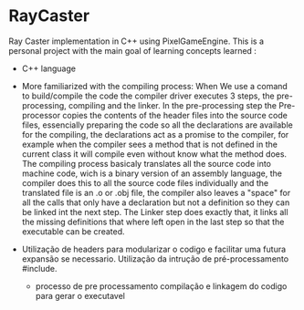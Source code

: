 # RayCaster
Ray Caster implementation in C++ using PixelGameEngine. This is a personal project with the main goal of learning
concepts learned :
- C++ language
- More familiarized with the compiling process:
When We use a comand to build/compile the code the compiler driver executes 3 steps, the pre-processing, 
compiling and the linker. In the pre-processing step the Pre-processor copies the contents of the header files
into the source code files, essencially preparing the code so all the declarations are available for the compiling, the declarations act as a promise to the compiler, for example when the compiler sees a method that is not defined in the current class it will compile even without know what the method does. The compiling process basicaly translates all the source code into machine code, wich is a binary version of an assembly language, the compiler does this to all the source code files individually and the translated file is an .o or .obj file, the compiler also leaves a "space" for all the calls that only have a declaration but not a definition so they can be linked int the next step. The Linker step does exactly that, it links all the missing definitions that where left open in the last step so that the executable can be created.

- Utilização de headers para modularizar o codigo e facilitar uma futura expansão se necessario. Utilização da intrução de pré-processamento #include.
    - processo de pre processamento compilação e linkagem do codigo para gerar o executavel

